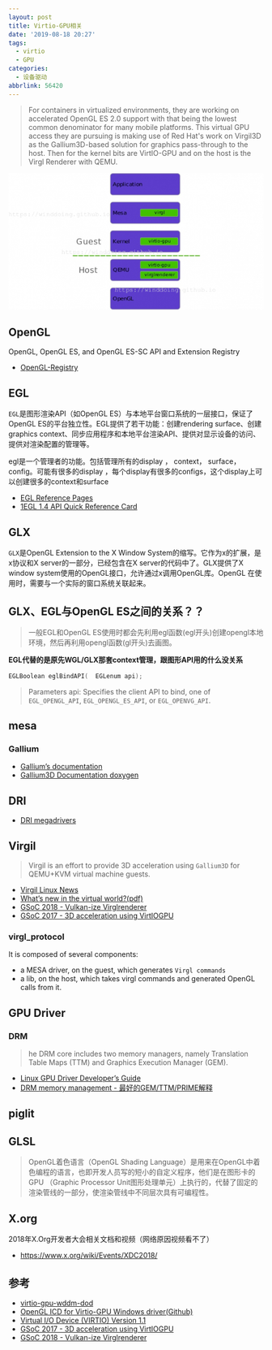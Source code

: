 ```yaml
---
layout: post
title: Virtio-GPU相关
date: '2019-08-18 20:27'
tags:
  - virtio
  - GPU
categories:
  - 设备驱动
abbrlink: 56420
---
```


> For containers in virtualized environments, they are working on accelerated OpenGL ES 2.0 support with that being the lowest common denominator for many mobile platforms. This virtual GPU access they are pursuing is making use of Red Hat's work on Virgil3D as the Gallium3D-based solution for graphics pass-through to the host. Then for the kernel bits are VirtIO-GPU and on the host is the Virgl Renderer with QEMU.

![virtio-gpu-qemu-layer](/images/2019/08/virtio_gpu_qemu_layer.png)

<!--more-->

## OpenGL

OpenGL, OpenGL ES, and OpenGL ES-SC API and Extension Registry

- [OpenGL-Registry](https://github.com/KhronosGroup/OpenGL-Registry/)

## EGL

`EGL`是图形渲染API（如OpenGL ES）与本地平台窗口系统的一层接口，保证了OpenGL ES的平台独立性。EGL提供了若干功能：创建rendering surface、创建graphics context、同步应用程序和本地平台渲染API、提供对显示设备的访问、提供对渲染配置的管理等。

egl是一个管理者的功能。包括管理所有的display ， context， surface，config。可能有很多的display ，每个display有很多的configs，这个display上可以创建很多的context和surface

- [EGL Reference Pages](https://www.khronos.org/registry/EGL/sdk/docs/man/)
- [1EGL 1.4 API Quick Reference Card](https://www.khronos.org/files/egl-1-4-quick-reference-card.pdf)


## GLX

`GLX`是OpenGL Extension to the X Window System的缩写。它作为x的扩展，是x协议和X server的一部分，已经包含在X server的代码中了。GLX提供了X window system使用的OpenGL接口，允许通过x调用OpenGL库。OpenGL 在使用时，需要与一个实际的窗口系统关联起来。

##  GLX、EGL与OpenGL ES之间的关系？？

> 一般EGL和OpenGL ES使用时都会先利用egl函数(egl开头)创建opengl本地环境，然后再利用opengl函数(gl开头)去画图。

**EGL代替的是原先WGL/GLX那套context管理，跟图形API用的什么没关系**

``` C
EGLBoolean eglBindAPI( 	EGLenum api);
```
>Parameters api:
>    Specifies the client API to bind, one of `EGL_OPENGL_API`, `EGL_OPENGL_ES_API`, or `EGL_OPENVG_API`.


## mesa

### Gallium

- [Gallium’s documentation](https://gallium.readthedocs.io/en/latest/)
- [Gallium3D Documentation doxygen](https://dri.freedesktop.org/doxygen/gallium/index.html)


## DRI

- [DRI megadrivers](https://www.x.org/wiki/Events/XDC2013/XDC2013EricAnholtDRIMegadrivers/xdc-2013-megadrivers.pdf)

## Virgil
> Virgil is an effort to provide 3D acceleration using `Gallium3D` for QEMU+KVM virtual machine guests.

- [Virgil Linux News](https://www.phoronix.com/scan.php?page=search&q=Virgil)
- [What’s new in the virtual world?(pdf)](https://xdc2018.x.org/slides/Virgl_Presentation.pdf)
- [GSoC 2018 - Vulkan-ize Virglrenderer](https://studiopixl.com/2018-07-12/vulkan-ize-virgl.html)
- [GSoC 2017 - 3D acceleration using VirtIOGPU](https://studiopixl.com/2017-08-27/3d-acceleration-using-virtio.html)

### virgl_protocol

It is composed of several components:
- a MESA driver, on the guest, which generates `Virgl commands`
- a lib, on the host, which takes virgl commands and generated OpenGL calls from it.


## GPU Driver

### DRM

> he DRM core includes two memory managers, namely Translation Table Maps (TTM) and Graphics Execution Manager (GEM).

- [Linux GPU Driver Developer’s Guide](https://blog.csdn.net/u012839187/article/details/89875800)
- [DRM memory management - 最好的GEM/TTM/PRIME解释](http://ju.outofmemory.cn/entry/158909)


## piglit


## GLSL

> OpenGL着色语言（OpenGL Shading Language）是用来在OpenGL中着色编程的语言，也即开发人员写的短小的自定义程序，他们是在图形卡的GPU （Graphic Processor Unit图形处理单元）上执行的，代替了固定的渲染管线的一部分，使渲染管线中不同层次具有可编程性。


## X.org


2018年X.Org开发者大会相关文档和视频（网络原因视频看不了）

- https://www.x.org/wiki/Events/XDC2018/



## 参考

- [virtio-gpu-wddm-dod](https://gitlab.com/spice/win32/virtio-gpu-wddm-dod)
- [OpenGL ICD for Virtio-GPU Windows driver(Github)](https://github.com/Keenuts/virtio-gpu-win-icd)
- [Virtual I/O Device (VIRTIO) Version 1.1](https://docs.oasis-open.org/virtio/virtio/v1.1/cs01/virtio-v1.1-cs01.html)
- [GSoC 2017 - 3D acceleration using VirtIOGPU](https://studiopixl.com/2017-08-27/3d-acceleration-using-virtio.html)
- [GSoC 2018 - Vulkan-ize Virglrenderer](https://studiopixl.com/2018-07-12/vulkan-ize-virgl.html)
